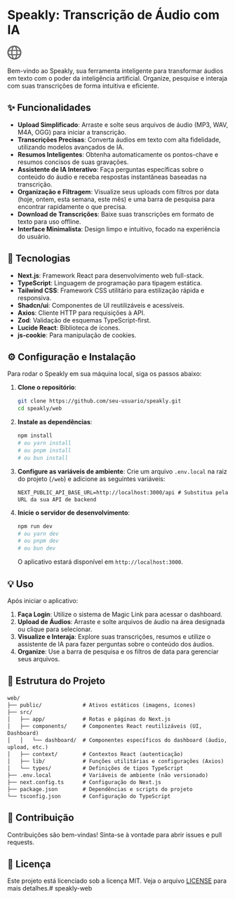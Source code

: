 # Speakly: Transcrição de Áudio com IA

![Speakly Logo](public/globe.svg)

Bem-vindo ao Speakly, sua ferramenta inteligente para transformar áudios em texto com o poder da inteligência artificial. Organize, pesquise e interaja com suas transcrições de forma intuitiva e eficiente.

## ✨ Funcionalidades

- **Upload Simplificado**: Arraste e solte seus arquivos de áudio (MP3, WAV, M4A, OGG) para iniciar a transcrição.
- **Transcrições Precisas**: Converta áudios em texto com alta fidelidade, utilizando modelos avançados de IA.
- **Resumos Inteligentes**: Obtenha automaticamente os pontos-chave e resumos concisos de suas gravações.
- **Assistente de IA Interativo**: Faça perguntas específicas sobre o conteúdo do áudio e receba respostas instantâneas baseadas na transcrição.
- **Organização e Filtragem**: Visualize seus uploads com filtros por data (hoje, ontem, esta semana, este mês) e uma barra de pesquisa para encontrar rapidamente o que precisa.
- **Download de Transcrições**: Baixe suas transcrições em formato de texto para uso offline.
- **Interface Minimalista**: Design limpo e intuitivo, focado na experiência do usuário.

## 🚀 Tecnologias

- **Next.js**: Framework React para desenvolvimento web full-stack.
- **TypeScript**: Linguagem de programação para tipagem estática.
- **Tailwind CSS**: Framework CSS utilitário para estilização rápida e responsiva.
- **Shadcn/ui**: Componentes de UI reutilizáveis e acessíveis.
- **Axios**: Cliente HTTP para requisições à API.
- **Zod**: Validação de esquemas TypeScript-first.
- **Lucide React**: Biblioteca de ícones.
- **js-cookie**: Para manipulação de cookies.

## ⚙️ Configuração e Instalação

Para rodar o Speakly em sua máquina local, siga os passos abaixo:

1.  **Clone o repositório**:
    ```bash
    git clone https://github.com/seu-usuario/speakly.git
    cd speakly/web
    ```

2.  **Instale as dependências**:
    ```bash
    npm install
    # ou yarn install
    # ou pnpm install
    # ou bun install
    ```

3.  **Configure as variáveis de ambiente**:
    Crie um arquivo `.env.local` na raiz do projeto (`/web`) e adicione as seguintes variáveis:
    ```env
    NEXT_PUBLIC_API_BASE_URL=http://localhost:3000/api # Substitua pela URL da sua API de backend
    ```

4.  **Inicie o servidor de desenvolvimento**:
    ```bash
    npm run dev
    # ou yarn dev
    # ou pnpm dev
    # ou bun dev
    ```

    O aplicativo estará disponível em `http://localhost:3000`.

## 💡 Uso

Após iniciar o aplicativo:

1.  **Faça Login**: Utilize o sistema de Magic Link para acessar o dashboard.
2.  **Upload de Áudios**: Arraste e solte arquivos de áudio na área designada ou clique para selecionar.
3.  **Visualize e Interaja**: Explore suas transcrições, resumos e utilize o assistente de IA para fazer perguntas sobre o conteúdo dos áudios.
4.  **Organize**: Use a barra de pesquisa e os filtros de data para gerenciar seus arquivos.

## 📂 Estrutura do Projeto

```
web/
├── public/             # Ativos estáticos (imagens, ícones)
├── src/
│   ├── app/            # Rotas e páginas do Next.js
│   ├── components/     # Componentes React reutilizáveis (UI, Dashboard)
│   │   └── dashboard/  # Componentes específicos do dashboard (áudio, upload, etc.)
│   ├── context/        # Contextos React (autenticação)
│   ├── lib/            # Funções utilitárias e configurações (Axios)
│   └── types/          # Definições de tipos TypeScript
├── .env.local          # Variáveis de ambiente (não versionado)
├── next.config.ts      # Configuração do Next.js
├── package.json        # Dependências e scripts do projeto
└── tsconfig.json       # Configuração do TypeScript
```

## 🤝 Contribuição

Contribuições são bem-vindas! Sinta-se à vontade para abrir issues e pull requests.

## 📄 Licença

Este projeto está licenciado sob a licença MIT. Veja o arquivo [LICENSE](LICENSE) para mais detalhes.# speakly-web
